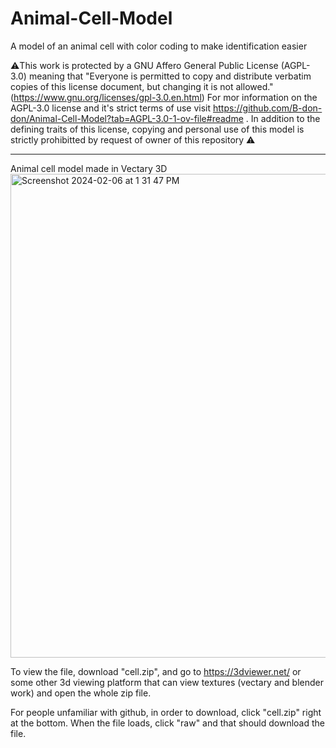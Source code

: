 # Animal-Cell-Model

A model of an animal cell with color coding to make identification easier

⚠️This work is protected by a  GNU Affero General Public License (AGPL-3.0) meaning that "Everyone is permitted to copy and distribute verbatim copies of this license document, but changing it is not allowed." (https://www.gnu.org/licenses/gpl-3.0.en.html) For mor information on the AGPL-3.0 license and it's strict terms of use visit https://github.com/B-don-don/Animal-Cell-Model?tab=AGPL-3.0-1-ov-file#readme . In addition to the defining traits of this license, copying and personal use of this model is strictly prohibitted by request of owner of this repository ⚠️

 __________________________________________________________________________________

Animal cell model made in Vectary 3D
<img width="774" alt="Screenshot 2024-02-06 at 1 31 47 PM" src="https://github.com/B-don-don/Animal-Cell-Model/assets/114553146/ab6a337c-4afd-4957-876c-66d82daa9537">


To view the file, download "cell.zip", and go to https://3dviewer.net/ or some other 3d viewing platform that can view textures (vectary and blender work) and open the whole zip file.

For people unfamiliar with github, in order to download, click "cell.zip" right at the bottom. When the file loads, click "raw" and that should download the file.

